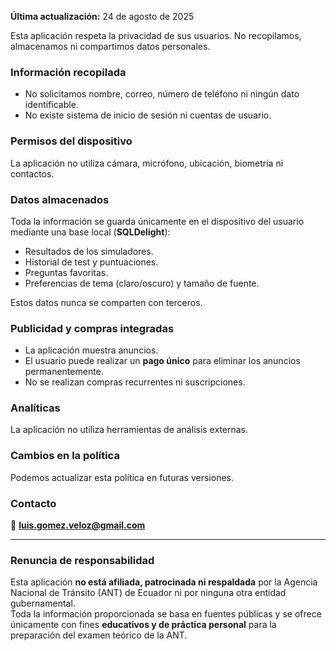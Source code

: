 **Última actualización:** 24 de agosto de 2025  

Esta aplicación respeta la privacidad de sus usuarios. No recopilamos, almacenamos ni compartimos datos personales.  

### Información recopilada  
- No solicitamos nombre, correo, número de teléfono ni ningún dato identificable.  
- No existe sistema de inicio de sesión ni cuentas de usuario.  

### Permisos del dispositivo  
La aplicación no utiliza cámara, micrófono, ubicación, biometría ni contactos.  

### Datos almacenados  
Toda la información se guarda únicamente en el dispositivo del usuario mediante una base local (**SQLDelight**):  
- Resultados de los simuladores.  
- Historial de test y puntuaciones.  
- Preguntas favoritas.  
- Preferencias de tema (claro/oscuro) y tamaño de fuente.  

Estos datos nunca se comparten con terceros.  

### Publicidad y compras integradas  
- La aplicación muestra anuncios.  
- El usuario puede realizar un **pago único** para eliminar los anuncios permanentemente.  
- No se realizan compras recurrentes ni suscripciones.  

### Analíticas  
La aplicación no utiliza herramientas de análisis externas.  

### Cambios en la política  
Podemos actualizar esta política en futuras versiones.  

### Contacto  
📧 **luis.gomez.veloz@gmail.com**

---

### Renuncia de responsabilidad
Esta aplicación **no está afiliada, patrocinada ni respaldada** por la Agencia Nacional de Tránsito (ANT) de Ecuador ni por ninguna otra entidad gubernamental.  
Toda la información proporcionada se basa en fuentes públicas y se ofrece únicamente con fines **educativos y de práctica personal** para la preparación del examen teórico de la ANT.
